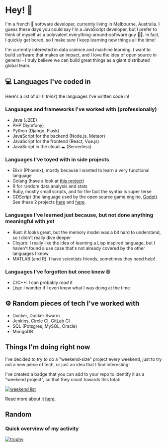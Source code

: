 # Hey! 👋

I'm a french 🥖 software developer, currently living in Melbourne, Australia.
I guess these days you could say I'm a JavaScript developer, but I prefer to think of myself as a polyvalent everything-around-software guy 👨‍💻. In fact, I quickly get bored, so I make sure I keep learning new things all the time!

I'm currently interested in data science and machine learning. I want to build software that makes an impact, and I love the idea of open source in general - I truly believe we can build great things as a giant distributed global team.

## 💻 Languages I've coded in

Here's a list of all (I _think_) the languages I've written code in!

### Languages and frameworks I've worked with (professionally)
- Java (J2EE)
- PHP (Symfony)
- Python (Django, Flask)
- JavaScript for the backend (Node.js, Meteor)
- JavaScript for the frontend (React, Vue.js)
- JavaScript in the cloud ☁ (Serverless)

### Languages I've toyed with in side projects
- Elixir (Phoenix), mostly because I wanted to learn a very functional language
- Golang (have a look at [this project](https://github.com/tducasse/go-instabot))
- R for random data analysis and stats
- Ruby, mostly small scripts, and for the fact the syntax is super terse
- GDScript (the language used by the open source game engine, [Godot](https://godotengine.org/)). See these 2 projects [here](https://github.com/tducasse/poc-turn-based) and [here](https://github.com/tducasse/poc-roguelite).

### Languages I've learned just because, but not done anything meaningful with _yet_
- Rust: it looks great, but the memory model was a bit hard to understand, so I didn't really dive deeper
- Clojure: I really like the idea of learning a Lisp inspired language, but I haven't found a use case that's not already covered by the other languages I know
- MATLAB (and R): I have scientists friends, sometimes they need help!

### Languages I've forgotten but once knew 🙄
- C/C++: I can probably _read_ it
- Lisp: I wonder if I even knew what I was doing at the time

## ⚙ Random pieces of tech I've worked with
- Docker, Docker Swarm
- Jenkins, Circle CI, GitLab CI
- SQL (Potsgres, MySQL, Oracle)
- MongoDB

## Things I'm doing right now
I've decided to try to do a "weekend-size" project every weekend, just to try out a new piece of tech, or just an idea that I find interesting!

I've created a badge that you can add to your repo to identify it as a "weekend project", so that they count towards this total:

[![weekend list](https://the-weekend-project.vercel.app/api/count?user=tducasse)](https://the-weekend-project.vercel.app/api/list?user=tducasse)

Read more about it [here](https://tducasse.com/posts/the-weekend-project/).

## Random
### Quick overview of my activity
[![trophy](https://github-profile-trophy.vercel.app/?username=tducasse&theme=onedark)](https://github.com/ryo-ma/github-profile-trophy)

